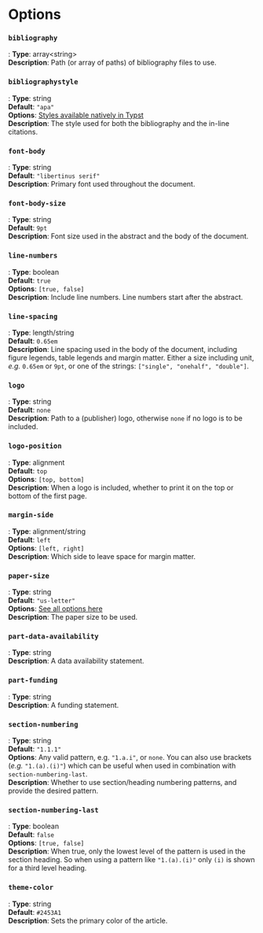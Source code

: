 # Options

### `bibliography`

:   **Type**: <span class="type type-array">array</span><span class="type-or">&lt;</span><span class="type type-string">string</span><span class="type-or">&gt;</span>  
    **Description**: Path (or array of paths) of bibliography files to use.

### `bibliographystyle`

:   **Type**: <span class="type type-string">string</span>  
    **Default**: `"apa"`  
    **Options**: [Styles available natively in Typst](https://typst.app/docs/reference/model/bibliography/#styles)  
    **Description**: The style used for both the bibliography and the in-line citations.

### `font-body`

:   **Type**: <span class="type type-string">string</span>  
    **Default**: `"libertinus serif"`  
    **Description**: Primary font used throughout the document.

### `font-body-size`

:   **Type**: <span class="type type-string">string</span>  
    **Default**: `9pt`  
    **Description**: Font size used in the abstract and the body of the document.

### `line-numbers`

:   **Type**: <span class="type type-boolean">boolean</span>  
    **Default**: `true`  
    **Options**: `[true, false]`  
    **Description**: Include line numbers. Line numbers start after the abstract.

### `line-spacing`

:   **Type**: <span class="type type-variant">length</span><span class="type-or">/</span><span class="type type-string">string</span>  
    **Default**: `0.65em`  
    **Description**: Line spacing used in the body of the document, including figure legends, table legends and margin matter. Either a size including unit, *e.g.* `0.65em` or `9pt`, or one of the strings: `["single", "onehalf", "double"]`.

### `logo`

:   **Type**: <span class="type type-string">string</span>  
    **Default**: `none`  
    **Description**: Path to a (publisher) logo, otherwise `none` if no logo is to be included.

### `logo-position`

:   **Type**: <span class="type type-variant">alignment</span>  
    **Default**: `top`  
    **Options**: `[top, bottom]`  
    **Description**: When a logo is included, whether to print it on the top or bottom of the first page.

### `margin-side`

:   **Type**: <span class="type type-variant">alignment</span><span class="type-or">/</span><span class="type type-string">string</span>  
    **Default**: `left`  
    **Options**: `[left, right]`  
    **Description**: Which side to leave space for margin matter.

### `paper-size`

:   **Type**: <span class="type type-string">string</span>  
    **Default**: `"us-letter"`  
    **Options**: [See all options here](https://typst.app/docs/reference/layout/page/#parameters-paper)  
    **Description**: The paper size to be used.

### `part-data-availability`

:   **Type**: <span class="type type-string">string</span>  
    **Description**: A data availability statement.

### `part-funding`

:   **Type**: <span class="type type-string">string</span>  
    **Description**: A funding statement.

### `section-numbering`

:   **Type**: <span class="type type-string">string</span>  
    **Default**: `"1.1.1"`  
    **Options**: Any valid pattern, e.g. `"1.a.i"`, or `none`. You can also use brackets (*e.g.* `"1.(a).(i)"`) which can be useful when used in combination with `section-numbering-last`.  
    **Description**: Whether to use section/heading numbering patterns, and provide the desired pattern.

### `section-numbering-last`

:   **Type**: <span class="type type-boolean">boolean</span>  
    **Default**: `false`  
    **Options**: `[true, false]`  
    **Description**: When true, only the lowest level of the pattern is used in the section heading. So when using a pattern like `"1.(a).(i)"` only `(i)` is shown for a third level heading.

### `theme-color`

:   **Type**: <span class="type type-string">string</span>  
    **Default**: `#2453A1`  
    **Description**: Sets the primary color of the article.